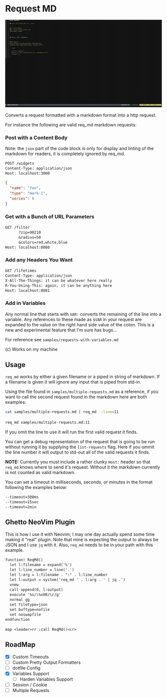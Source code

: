 # Request MD

<img src="./samples/req-md-demo.gif" />

Converts a request formatted with a markdown format into a http request.

For instance the following are valid req_md markdown requests:

### Post with a Content Body

Note: the `json` part of the code block is only for display and linting
of the markdown for readers, it is completely ignored by req_md.

```
POST /widgets
Content-Type: application/json
Host: localhost:3000
```
```json
{
  "name": "foo",
  "type": "mark-1",
  "series": 8
}
```

### Get with a Bunch of URL Parameters

```
GET /filter
      ?zip=90210
      &radius=50
      &colors=red,white,blue
Host: localhost:8080
```

### Add any Headers You Want

```
GET /lifetimes
Content-Type: application/json
X-All-The-Things: it can be whatever here really
R-You-Using-This: again, it can be anything here
Host: localhost:8081
```

### Add in Variables

Any normal line that starts with `VAR:` converts the remaining of the line
into a variable.  Any references to these made as `$VAR` in your request are
expanded to the value on the right hand side value of the colon.  This is a
new and experimental feature that I'm sure has bugs...

For reference see `samples/requests-with-variables.md`

(c) Works on my machine

## Usage

`req_md` works by either a given filename or a piped in string of markdown.
If a filename is given it will ignore any input that is piped from std-in.

Using the file found in `samples/multiple-requests.md` as a reference, if
you want to call the second request found in the markdown here are both
examples:

```bash
cat samples/multiple-requests.md | req_md --line=11

req_md samples/multiple-requests.md:11
```

If you omit the line to use it will run the first valid request it finds.

You can get a debug representation of the request that is going to be run
without running it by supplying the `list-requests` flag.  Here if you
ommit the line number it will output to std-out all of the valid requests
it finds.

**NOTE:** Currently you must include a rather clunky `Host:` header so that
`req_md` knows where to send it's request.  Without it the markdown currently
is not counted as valid markdown.

You can set a timeout in milliseconds, seconds, or minutes in the format
following the examples below:

```
--timeout=300ms
--timeout=15sec
--timeout=2min
```

## Ghetto NeoVim Plugin

This is how I use it with Neovim; I may one day actually spend some time
making it "real" plugin.  Note that mine is expecting the output to always
be JSON and I use `jq` with it.  Also, `req_md` needs to be in your path
with this example.

```vim
function! ReqMd()
  let l:filename = expand('%')
  let l:line_number = line('.')
  let l:arg = l:filename . ":" . l:line_number
  let l:output = system('req_md ' . l:arg . ' | jq .')
  vnew
  call append(0, l:output)
  execute '%s/\%x00/\r/g'
  normal gg
  set filetype=json
  set buftype=nofile
  set noswapfile
endfunction

map <leader>rr :call ReqMd()<cr>
```

## RoadMap

 - [x] Custom Timeouts
 - [ ] Custom Pretty Output Formatters
 - [ ] dotfile Config
 - [x] Variables Support
     - [ ] Harden Variables Support
 - [ ] Session / Cookie
 - [ ] Multiple Requests
